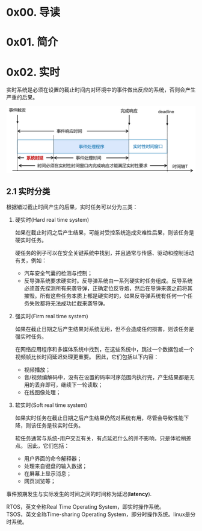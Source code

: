 # 0x00. 导读

# 0x01. 简介

# 0x02. 实时

实时系统是必须在设置的截止时间内对环境中的事件做出反应的系统，否则会产生严重的后果。

![Alt text](../../pic/linux/system/real_time.png)

## 2.1 实时分类

根据错过截止时间产生的后果，实时任务可以分为三类：

1. 硬实时(Hard real time system)

    如果在截止时间之后产生结果，可能对受控系统造成灾难性后果，则该任务是硬实时任务。

    硬任务的例子可以在安全关键系统中找到，并且通常与传感、驱动和控制活动有关，例如：

    - 汽车安全气囊的检测与控制；
    - 反导弹系统要求硬实时。反导弹系统由一系列硬实时任务组成。反导系统必须首先探测所有来袭导弹，正确定位反导炮，然后在导弹来袭之前将其摧毁。所有这些任务本质上都是硬实时的，如果反导弹系统有任何一个任务失败都将无法成功拦截来袭导弹。

2. 强实时(Firm real time system)

    如果在截止日期之后产生结果对系统无用，但不会造成任何损害，则该任务是强实时任务。

    在网络应用程序和多媒体系统中找到，在这些系统中，跳过一个数据包或一个视频帧比长时间延迟处理更重要。 因此，它们包括以下内容：

    - 视频播放；
    - 音/视频编解码中，没有在设置的码率时序范围内执行完，产生结果都是无用的丢弃即可，继续下一轮读取；
    - 在线图像处理；

3. 软实时(Soft real time system)

    如果实时任务在截止日期之后产生结果仍然对系统有用，尽管会导致性能下降，则该任务是软实时任务。

    软任务通常与系统-用户交互有关，有点延迟什么的并不影响，只是体验稍差点。 因此，它们包括：

    - 用户界面的命令解释器；
    - 处理来自键盘的输入数据；
    - 在屏幕上显示消息；
    - 网页浏览等；

事件预期发生与实际发生的时间之间的时间称为延迟(**latency**).

RTOS，英文全称Real Time Operating System，即实时操作系统。  
TSOS，英文全称Time-sharing Operating System，即分时操作系统。linux是分时系统。